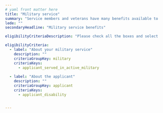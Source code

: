 ```yaml
---
# yaml front matter here
title: "Military service"
summary: "Service members and veterans have many benefits available to them, including educational assistance, home loans, and life insurance."
lede: ""
secondaryHeadline: "Military service benefits"

eligibilityCriteriaDescription: "Please check all the boxes and select the options that best describe your situation."

eligibilityCriteria:
  - label: "About your military service"
    description: ""
    criteriaGroupKey: military
    criteriaKeys:
      - applicant_served_in_active_military
 
  - label: "About the applicant"
    description: ""
    criteriaGroupKey: applicant
    criteriaKeys:
      - applicant_disability


---
```

